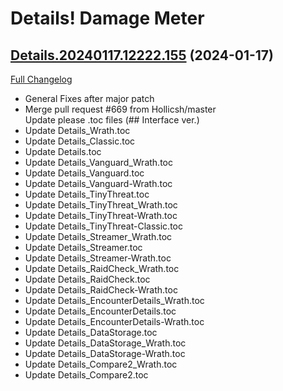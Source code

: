 # Details! Damage Meter

## [Details.20240117.12222.155](https://github.com/Tercioo/Details-Damage-Meter/tree/Details.20240117.12222.155) (2024-01-17)
[Full Changelog](https://github.com/Tercioo/Details-Damage-Meter/compare/Details.20240116.12221.155...Details.20240117.12222.155) 

- General Fixes after major patch  
- Merge pull request #669 from Hollicsh/master  
    Update please .toc files (## Interface ver.)  
- Update Details\_Wrath.toc  
- Update Details\_Classic.toc  
- Update Details.toc  
- Update Details\_Vanguard\_Wrath.toc  
- Update Details\_Vanguard.toc  
- Update Details\_Vanguard-Wrath.toc  
- Update Details\_TinyThreat.toc  
- Update Details\_TinyThreat\_Wrath.toc  
- Update Details\_TinyThreat-Wrath.toc  
- Update Details\_TinyThreat-Classic.toc  
- Update Details\_Streamer\_Wrath.toc  
- Update Details\_Streamer.toc  
- Update Details\_Streamer-Wrath.toc  
- Update Details\_RaidCheck\_Wrath.toc  
- Update Details\_RaidCheck.toc  
- Update Details\_RaidCheck-Wrath.toc  
- Update Details\_EncounterDetails\_Wrath.toc  
- Update Details\_EncounterDetails.toc  
- Update Details\_EncounterDetails-Wrath.toc  
- Update Details\_DataStorage.toc  
- Update Details\_DataStorage\_Wrath.toc  
- Update Details\_DataStorage-Wrath.toc  
- Update Details\_Compare2\_Wrath.toc  
- Update Details\_Compare2.toc  